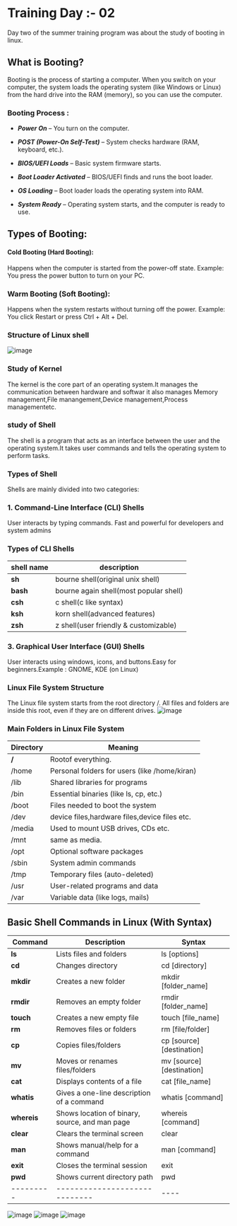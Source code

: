 # Training Day :- 02

Day two of the summer training program was about the study of booting in linux.

## What is Booting?
Booting is the process of starting a computer. When you switch on your computer, the system loads the operating system (like Windows or Linux) from the hard drive into the RAM (memory), so you can use the computer.
### Booting Process :
- ***Power On*** – You turn on the computer.
 
- ***POST (Power-On Self-Test)*** – System checks hardware (RAM, keyboard, etc.).
 
- ***BIOS/UEFI Loads*** – Basic system firmware starts.

- ***Boot Loader Activated*** – BIOS/UEFI finds and runs the boot loader.

- ***OS Loading*** – Boot loader loads the operating system into RAM.

- ***System Ready*** – Operating system starts, and the computer is ready to use.

## Types of Booting:
#### Cold Booting (Hard Booting):
Happens when the computer is started from the power-off state.
Example: You press the power button to turn on your PC.
### Warm Booting (Soft Booting):
Happens when the system restarts without turning off the power.
Example: You click Restart or press Ctrl + Alt + Del.

### Structure of Linux shell
![image](https://github.com/user-attachments/assets/ca35c78f-f999-4a0a-b5ed-422d5e888218)


### Study of Kernel
The kernel is the core part of an operating system.It manages the communication between hardware and softwar
it also manages Memory management,File manangement,Device management,Process managementetc.

###  study of Shell
The shell is a program that acts as an interface between the user and the operating system.It takes user commands and tells the operating system to perform tasks.

### Types of Shell
Shells are mainly divided into two categories:
### 1. Command-Line Interface (CLI) Shells
User interacts by typing commands. Fast and powerful for developers and system admins
### Types of CLI Shells
|shell name | description| 
|-----------|------------|
|**sh**|bourne shell(original unix shell)|
|**bash**|bourne again shell(most popular shell)|
|**csh**|c shell(c like syntax)|
|**ksh**|korn shell(advanced features)|
|**zsh**|z shell(user friendly & customizable)|

### 3. Graphical User Interface (GUI) Shells
User interacts using windows, icons, and buttons.Easy for beginners.Example : GNOME, KDE (on Linux)

### Linux File System Structure
The Linux file system starts from the root directory /.
All files and folders are inside this root, even if they are on different drives.
![image](https://github.com/user-attachments/assets/285090b7-04cc-42f5-9da7-0855a8f1d808)



### Main Folders in Linux File System
|Directory	|        Meaning|
|-----------|---------------|
|**/** |	Rootof everything.|
|/home|Personal folders for users (like /home/kiran)|
|/lib	|Shared libraries for programs|
|/bin	|Essential binaries (like ls, cp, etc.)|
|/boot	|Files needed to boot the system|
|/dev |device files,hardware files,device files etc.|
|/media	|Used to mount USB drives, CDs etc.|
|/mnt  |same as media.|
|/opt	|Optional software packages|
|/sbin	|System admin commands|
|/tmp	|Temporary files (auto-deleted)|
|/usr	|User-related programs and data|
|/var	|Variable data (like logs, mails)|

## Basic Shell Commands in Linux (With Syntax)
|Command|	Description	|Syntax|
|-------|-------------|------|
|**ls**|	Lists files and folders	|ls [options]|	
|**cd**|	Changes directory	|cd [directory]|
|**mkdir**	|Creates a new folder	|mkdir [folder_name]|
|**rmdir**|	Removes an empty folder	|rmdir [folder_name]|	
|**touch**|	Creates a new empty file	|touch [file_name]|
|**rm**	|Removes files or folders	|rm [file/folder]|
|**cp** |	Copies files/folders	|cp [source] [destination]|	
|**mv**	|Moves or renames files/folders	|mv [source] [destination]|	
|**cat** |Displays contents of a file	|cat [file_name]|	
|**whatis**|	Gives a one-line description of a command	|whatis [command]|
|**whereis**	|Shows location of binary, source, and man page	|whereis [command]|	
|**clear**	|Clears the terminal screen	|clear|	
|**man**	|Shows manual/help for a command	|man [command]|	
|**exit**	|Closes the terminal session		|exit|
|**pwd**	|Shows current directory path	|	pwd|
|---------|-----------------------------|----|

![image](https://github.com/user-attachments/assets/d93c2a88-79e1-4d03-a82b-7914cdcbcd34)
![image](https://github.com/user-attachments/assets/a2aadfc4-a485-4784-bf6b-14e684a767cf)
![image](https://github.com/user-attachments/assets/fb854dc0-5499-4f6f-99e6-b5b872b1af66)


